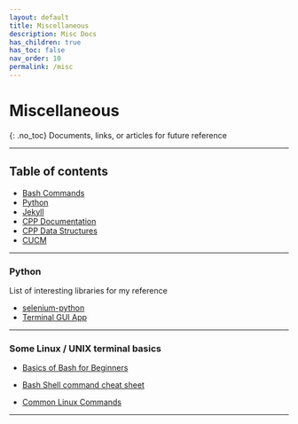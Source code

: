 ```yaml
---
layout: default
title: Miscellaneous
description: Misc Docs
has_children: true
has_toc: false
nav_order: 10
permalink: /misc
---
```


# Miscellaneous
{: .no_toc}
Documents, links, or articles for future reference

---

## Table of contents
- [Bash Commands](../misc/bash.md)
- [Python](../misc/python.md)
- [Jekyll](../misc/jekyll.md)
- [CPP Documentation](../misc/_site/misc/cpp.html)
- [CPP Data Structures](../misc/_site/misc/cppDataStructures.html)
- [CUCM](../misc/cucm.md)


---
### Python
List of interesting libraries for my reference

- [selenium-python](https://selenium-python.readthedocs.io/navigating.html)
- [Terminal GUI App](https://textual.textualize.io/tutorial/)

---

### Some Linux / UNIX terminal basics

- [Basics of Bash for Beginners](https://towardsdatascience.com/basics-of-bash-for-beginners-92e53a4c117a)

- [Bash Shell command cheat sheet](https://www.educative.io/blog/bash-shell-command-cheat-sheet)

- [Common Linux Commands](https://wiki.cs.astate.edu/index.php/Common_Linux_Commands)

---